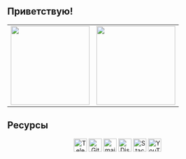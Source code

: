 ## Приветствую!

<table width="100%" align="center" style="border: none; border-style: none;">
  <tr>
    <td>
      <img height="180em" src="https://github-readme-stats.vercel.app/api/top-langs/?username=MarinaPaley&count_private=true&langs_count=10&theme=dark&layout=compact"/>
    </td>
    <td>
    <img height="180em" src="https://github-readme-stats.vercel.app/api?username=MarinaPaley&count_private=true&show_icons=true&theme=dark"/>
    </td>
  </tr>
</table>


## Ресурсы

<p align="center">
<a href="https://t.me/MarinaPaley" target="_blank"><img align="center" alt="Telegram" height="30" src="https://cdn.jsdelivr.net/npm/simple-icons@3.13.0/icons/telegram.svg"/></a>
<!--
<a href="https://wa.me/7xxxxxxxxxx" target="_blank"><img align="center" alt="What's App" height="30" src="https://cdn.jsdelivr.net/npm/simple-icons@3.0.1/icons/whatsapp.svg"/></a>
-->
<a href="https://gitflic.ru/user/marina-paley" target="_blank"><img align="center" alt="GitFlic" height="30" src="https://gitflic.ru/static/image/favicon/ms-icon-144x144.png"/></a>
<a href="mailto:marina_paley@mail.ru" target="_blank"><img align="center" alt="mail.ru" height="30" src="https://cdn.jsdelivr.net/npm/simple-icons@3.0.1/icons/mail-dot-ru.svg"/></a>
<a href="https://discord.com/users/801786615713890335" target="_blank"><img align="center" alt="Discord" height="30" src="https://cdn.jsdelivr.net/npm/simple-icons@3.0.1/icons/discord.svg" alt="https://discord.com/users/736977089307345004"/></a>
<a href="https://stackoverflow.com/users/17310482/Васильева-Марина-Алексеевна" target="_blank"><img align="center" alt="StackOverflow" height="30" src="https://cdn.jsdelivr.net/npm/simple-icons@v3/icons/stackoverflow.svg"/></a>
<a href="https://www.youtube.com/@marina_paley" target="_blank"><img align="center" alt="YouTube" height="30" src="https://cdn.jsdelivr.net/npm/simple-icons@3.0.1/icons/youtube.svg"/></a>
</p>

<!--
**MarinaPaley/MarinaPaley** is a ✨ _special_ ✨ repository because its `README.md` (this file) appears on your GitHub profile.

Here are some ideas to get you started:

- 🔭 I’m currently working on ...
- 🌱 I’m currently learning ...
- 👯 I’m looking to collaborate on ...
- 🤔 I’m looking for help with ...
- 💬 Ask me about ...
- 📫 How to reach me: ...
- 😄 Pronouns: ...
- ⚡ Fun fact: ...
-->
